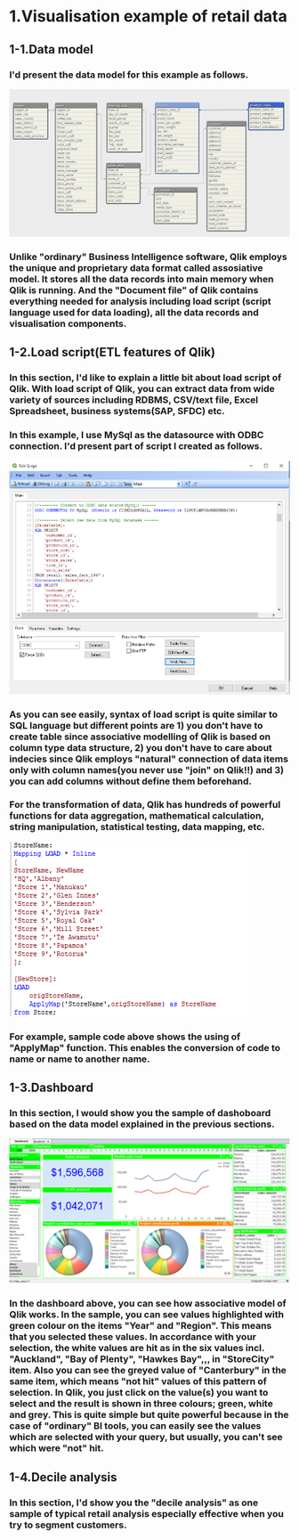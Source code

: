 # 1.Visualisation example of retail data

## 1-1.Data model
###   I'd present the data model for this example as follows.
![Data model](/images/dataModel.bmp)
### Unlike "ordinary" Business Intelligence software, Qlik employs the unique and proprietary data format called assosiative model. It stores all the data records into main memory when Qlik is running. And the "Document file" of Qlik contains everything needed for analysis including load script (script language used for data loading), all the data records and visualisation components.
## 1-2.Load script(ETL features of Qlik)
### In this section, I'd like to explain a little bit about load script of Qlik. With load script of Qlik, you can extract data from wide variety of sources including RDBMS, CSV/text file, Excel Spreadsheet, business systems(SAP, SFDC) etc. 
### In this example, I use MySql as the datasource with ODBC connection. I'd present part of script I created as follows.
 ![Load script](/images/loadScript1.bmp)
### As you can see easily, syntax of load script is quite similar to SQL language but different points are 1) you don't have to create table since associative modelling of Qlik is based on column type data structure, 2) you don't have to care about indecies since Qlik employs "natural" connection of data items only with column names(you never use "join" on Qlik!!) and 3) you can add columns without define them beforehand. 
### For the transformation of data, Qlik has hundreds of powerful functions for data aggregation, mathematical calculation, string manipulation, statistical testing, data mapping, etc.
 ![Load script2](/images/loadScript2.bmp)
### For example, sample code above shows the using of "ApplyMap" function. This enables the conversion of code to name or name to another name.
## 1-3.Dashboard
### In this section, I would show you the sample of dashoboard based on the data model explained in the previous sections.
 ![Dashboard](/images/dashboard.bmp)
### In the dashboard above, you can see how associative model of Qlik works. In the sample, you can see values highlighted with green colour on the items "Year" and "Region". This means that you selected these values. In accordance with your selection, the white values are hit as in the six values incl. "Auckland", "Bay of Plenty", "Hawkes Bay",,, in "StoreCity" item. Also you can see the greyed value of "Canterbury" in the same item, which means "not hit" values of this pattern of selection. In Qlik, you just click on the value(s) you want to select and the result is shown in three colours; green, white and grey. This is quite simple but quite powerful because in the case of "ordinary" BI tools, you can easily see the values which are selected with your query, but usually, you can't see which were "not" hit. 
## 1-4.Decile analysis
### In this section, I'd show you the "decile analysis" as one sample of typical retail analysis especially effective when you try to segment customers. 